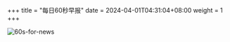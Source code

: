 +++
title = "每日60秒早报"
date = 2024-04-01T04:31:04+08:00
weight = 1
+++

![60s-for-news](/img/zaobao/zaobao.png "由 ALAPI 提供支持")
